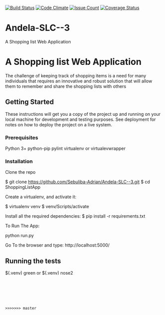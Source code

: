 [![Build Status](https://travis-ci.org/Sebuliba-Adrian/Andela-SLC--3.svg?branch=master)](https://travis-ci.org/Sebuliba-Adrian/Andela-SLC--3)
[![Code Climate](https://codeclimate.com/github/Sebuliba-Adrian/Andela-SLC--3/badges/gpa.svg)](https://codeclimate.com/github/Sebuliba-Adrian/Andela-SLC--3)
[![Issue Count](https://codeclimate.com/github/Sebuliba-Adrian/Andela-SLC--3/badges/issue_count.svg)](https://codeclimate.com/github/Sebuliba-Adrian/Andela-SLC--3)
[![Coverage Status](https://coveralls.io/repos/github/Sebuliba-Adrian/Andela-SLC--3/badge.svg?branch=master)](https://coveralls.io/github/Sebuliba-Adrian/Andela-SLC--3?branch=master)

# Andela-SLC--3

A Shopping list Web Application

# A Shopping list Web Application

The challenge of keeping track of shopping items is a need for many individuals that requires an innovative and robust solution that will allow them to remember and share the shopping lists with others

## Getting Started

These instructions will get you a copy of the project up and running on your local machine for development and testing purposes. See deployment for notes on how to deploy the project on a live system.

### Prerequisites

Python 3+
python-pip 
pylint virtualenv or virtualevwrapper


### Installation

Clone the repo

$ git clone https://github.com/Sebuliba-Adrian/Andela-SLC--3.git
$ cd ShoppingListApp

Create a virtualenv, and activate it:

$ virtualenv venv
$ venv/Scripts/activate

Install all the required dependencies:
$ pip install -r requirements.txt

To Run The App:

python run.py

Go To the browser and type:
http://localhost:5000/



## Running the tests
$(.venv) green
or
$(.venv) nose2





```






>>>>>>> master
